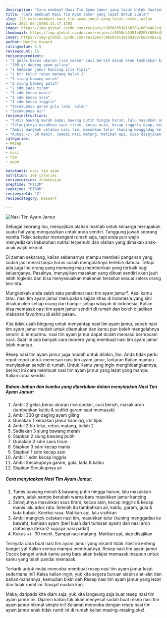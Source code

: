 ```yaml
---
description: "Cara membuat Nasi Tim Ayam Jamur yang lezat Untuk Jualan"
title: "Cara membuat Nasi Tim Ayam Jamur yang lezat Untuk Jualan"
slug: 123-cara-membuat-nasi-tim-ayam-jamur-yang-lezat-untuk-jualan
date: 2021-06-15T03:41:17.129Z
image: https://img-global.cpcdn.com/recipes/c9850cb5381b8208/680x482cq70/nasi-tim-ayam-jamur-foto-resep-utama.jpg
thumbnail: https://img-global.cpcdn.com/recipes/c9850cb5381b8208/680x482cq70/nasi-tim-ayam-jamur-foto-resep-utama.jpg
cover: https://img-global.cpcdn.com/recipes/c9850cb5381b8208/680x482cq70/nasi-tim-ayam-jamur-foto-resep-utama.jpg
author: Martha Howard
ratingvalue: 3.5
reviewcount: 15
recipeingredient:
- "2 gelas beras ukuran rice cooker cuci bersih masak aron tambahkan kaldu  sedikit garam saat memasak"
- "300 gr daging ayam giling"
- "1 kemasan jamur kancing iris tipis"
- "2 btr telur rebus matang belah 2"
- "3 siung bawang merah"
- "2 siung bawang putih"
- "2 sdm saos tiram"
- "3 sdm kecap manis"
- "1 sdm kecap asin"
- "1 sdm kecap inggris"
- "Secukupnya garam gula lada  kaldu"
- "Secukupnya air"
recipeinstructions:
- "Tumis bawang merah &amp; bawang putih hingga harum, lalu masukkan ayam, aduk sampe berubah warna baru masukkan jamur kancing."
- "Selanjutnya masukkan saus tiram, kecap asin, kecap inggris &amp; kecap manis lalu aduk rata. Setelah itu tambahkan air, kaldu, garam, gula &amp; lada bubuk. Koreksi rasa. Matikan api, lalu sisihkan"
- "Ambil mangkok cetakan nasi tim, masukkan telur (kuning menggadap ke bawah), tumisan ayam (beri kuah dari tumisan ayam) dan nasi aron diatasnya (tekan2 supaya nasi padat)"
- "Kukus +/- 30 menit. Sampai nasi matang. Matikan api, siap disajikan"
categories:
- Resep
tags:
- nasi
- tim
- ayam

katakunci: nasi tim ayam 
nutrition: 198 calories
recipecuisine: Indonesian
preptime: "PT13M"
cooktime: "PT38M"
recipeyield: "2"
recipecategory: Dessert

---
```



![Nasi Tim Ayam Jamur](https://img-global.cpcdn.com/recipes/c9850cb5381b8208/680x482cq70/nasi-tim-ayam-jamur-foto-resep-utama.jpg)

Sebagai seorang ibu, menyajikan olahan mantab untuk keluarga merupakan suatu hal yang mengasyikan untuk anda sendiri. Tanggung jawab seorang  wanita Tidak sekadar menangani rumah saja, tapi anda pun wajib menyediakan kebutuhan nutrisi terpenuhi dan olahan yang dimakan anak-anak wajib nikmat.

Di zaman  sekarang, kalian sebenarnya mampu membeli panganan yang sudah jadi meski tanpa harus susah mengolahnya terlebih dahulu. Tetapi ada juga lho orang yang memang mau memberikan yang terbaik bagi keluarganya. Pasalnya, menyajikan masakan yang dibuat sendiri akan jauh lebih higienis dan bisa menyesuaikan makanan tersebut sesuai selera orang tercinta. 



Mungkinkah anda salah satu penikmat nasi tim ayam jamur?. Asal kamu tahu, nasi tim ayam jamur merupakan sajian khas di Indonesia yang kini disukai oleh setiap orang dari hampir setiap wilayah di Indonesia. Kalian bisa memasak nasi tim ayam jamur sendiri di rumah dan boleh dijadikan makanan favoritmu di akhir pekan.

Kita tidak usah bingung untuk menyantap nasi tim ayam jamur, sebab nasi tim ayam jamur mudah untuk ditemukan dan kamu pun boleh mengolahnya sendiri di tempatmu. nasi tim ayam jamur dapat diolah memalui bermacam cara. Saat ini ada banyak cara modern yang membuat nasi tim ayam jamur lebih mantap.

Resep nasi tim ayam jamur juga mudah untuk dibikin, lho. Anda tidak perlu repot-repot untuk memesan nasi tim ayam jamur, lantaran Kalian mampu menyiapkan sendiri di rumah. Untuk Kamu yang ingin menghidangkannya, berikut ini cara membuat nasi tim ayam jamur yang lezat yang mampu Kalian coba sendiri.

<!--inarticleads1-->

##### Bahan-bahan dan bumbu yang diperlukan dalam menyiapkan Nasi Tim Ayam Jamur:

1. Ambil 2 gelas beras ukuran rice cooker, cuci bersih, masak aron (tambahkan kaldu &amp; sedikit garam saat memasak)
1. Ambil 300 gr daging ayam giling
1. Gunakan 1 kemasan jamur kancing, iris tipis
1. Ambil 2 btr telur, rebus matang, belah 2
1. Sediakan 3 siung bawang merah
1. Siapkan 2 siung bawang putih
1. Gunakan 2 sdm saos tiram
1. Siapkan 3 sdm kecap manis
1. Siapkan 1 sdm kecap asin
1. Ambil 1 sdm kecap inggris
1. Ambil Secukupnya garam, gula, lada &amp; kaldu
1. Siapkan Secukupnya air




<!--inarticleads2-->

##### Cara menyiapkan Nasi Tim Ayam Jamur:

1. Tumis bawang merah &amp; bawang putih hingga harum, lalu masukkan ayam, aduk sampe berubah warna baru masukkan jamur kancing.
1. Selanjutnya masukkan saus tiram, kecap asin, kecap inggris &amp; kecap manis lalu aduk rata. Setelah itu tambahkan air, kaldu, garam, gula &amp; lada bubuk. Koreksi rasa. Matikan api, lalu sisihkan
1. Ambil mangkok cetakan nasi tim, masukkan telur (kuning menggadap ke bawah), tumisan ayam (beri kuah dari tumisan ayam) dan nasi aron diatasnya (tekan2 supaya nasi padat)
1. Kukus +/- 30 menit. Sampai nasi matang. Matikan api, siap disajikan




Ternyata cara buat nasi tim ayam jamur yang nikamt tidak ribet ini enteng banget ya! Kalian semua mampu membuatnya. Resep nasi tim ayam jamur Cocok banget untuk kamu yang baru akan belajar memasak maupun untuk kamu yang telah pandai memasak.

Tertarik untuk mulai mencoba membuat resep nasi tim ayam jamur lezat sederhana ini? Kalau kalian ingin, yuk kita segera buruan siapin alat-alat dan bahan-bahannya, kemudian bikin deh Resep nasi tim ayam jamur yang lezat dan tidak rumit ini. Sangat mudah kan. 

Maka, daripada kita diam saja, yuk kita langsung saja buat resep nasi tim ayam jamur ini. Dijamin kalian tak akan menyesal sudah buat resep nasi tim ayam jamur nikmat simple ini! Selamat mencoba dengan resep nasi tim ayam jamur enak tidak rumit ini di rumah kalian masing-masing,oke!.


